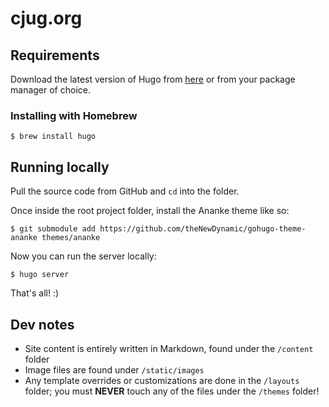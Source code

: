 # cjug.org

## Requirements
Download the latest version of Hugo from [here](https://gohugo.io/) or from your package manager of choice.

### Installing with Homebrew
```shell
$ brew install hugo
```

## Running locally

Pull the source code from GitHub and `cd` into the folder.

Once inside the root project folder, install the Ananke theme like so:
```shell
$ git submodule add https://github.com/theNewDynamic/gohugo-theme-ananke themes/ananke
```

Now you can run the server locally:
```shell
$ hugo server
```

That's all! :)

## Dev notes
- Site content is entirely written in Markdown, found under the `/content` folder
- Image files are found under `/static/images`
- Any template overrides or customizations are done in the `/layouts` folder; you must **NEVER** touch any of the files under the `/themes` folder!